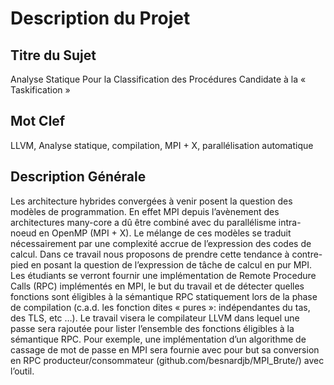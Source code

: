 # Description du Projet

## Titre du Sujet

Analyse Statique Pour la Classification des Procédures Candidate à la « Taskification »

## Mot Clef

LLVM, Analyse statique, compilation, MPI + X, parallélisation automatique

## Description Générale

Les architecture hybrides convergées à venir posent la question des modèles de programmation. En effet MPI depuis l’avènement des architectures many-core a dû être combiné avec du parallélisme intra-noeud en OpenMP (MPI + X). Le mélange de ces modèles se traduit nécessairement par une complexité accrue de l’expression des codes de calcul. Dans ce travail nous proposons de prendre cette tendance à contre-pied en posant la question de l’expression de tâche de calcul en pur MPI. Les étudiants se verront fournir une implémentation de Remote Procedure Calls (RPC) implémentés en MPI, le but du travail et de détecter quelles fonctions sont éligibles à la sémantique RPC statiquement lors de la phase de compilation (c.a.d. les fonction dites « pures »: indépendantes du tas, des TLS, etc …). Le travail visera le compilateur LLVM dans lequel une passe sera rajoutée pour lister l’ensemble des fonctions éligibles à la sémantique RPC. Pour exemple, une implémentation d’un algorithme de cassage de mot de passe en MPI sera fournie avec pour but sa conversion en RPC producteur/consommateur (github.com/besnardjb/MPI_Brute/) avec l’outil.
